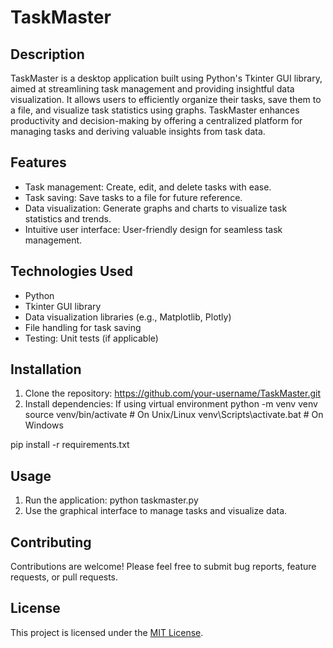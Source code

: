 # TaskMaster

## Description
TaskMaster is a desktop application built using Python's Tkinter GUI library, aimed at streamlining task management and providing insightful data visualization. It allows users to efficiently organize their tasks, save them to a file, and visualize task statistics using graphs. TaskMaster enhances productivity and decision-making by offering a centralized platform for managing tasks and deriving valuable insights from task data.

## Features
- Task management: Create, edit, and delete tasks with ease.
- Task saving: Save tasks to a file for future reference.
- Data visualization: Generate graphs and charts to visualize task statistics and trends.
- Intuitive user interface: User-friendly design for seamless task management.

## Technologies Used
- Python
- Tkinter GUI library
- Data visualization libraries (e.g., Matplotlib, Plotly)
- File handling for task saving
- Testing: Unit tests (if applicable)

## Installation
1. Clone the repository:
https://github.com/your-username/TaskMaster.git
2. Install dependencies:
If using virtual environment
python -m venv venv
source venv/bin/activate # On Unix/Linux
venv\Scripts\activate.bat # On Windows

pip install -r requirements.txt

## Usage
1. Run the application:
python taskmaster.py
2. Use the graphical interface to manage tasks and visualize data.

## Contributing
Contributions are welcome! Please feel free to submit bug reports, feature requests, or pull requests.

## License
This project is licensed under the [MIT License](LICENSE).
